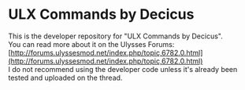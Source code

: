 # ULX Commands by Decicus #
This is the developer repository for "ULX Commands by Decicus".  
You can read more about it on the Ulysses Forums: [http://forums.ulyssesmod.net/index.php/topic,6782.0.html](http://forums.ulyssesmod.net/index.php/topic,6782.0.html)  
I do not recommend using the developer code unless it's already been tested and uploaded on the thread.